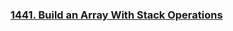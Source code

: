 ### [1441. Build an Array With Stack Operations](https://leetcode.com/problems/build-an-array-with-stack-operations/description/?envType=daily-question&envId=2023-11-03)
